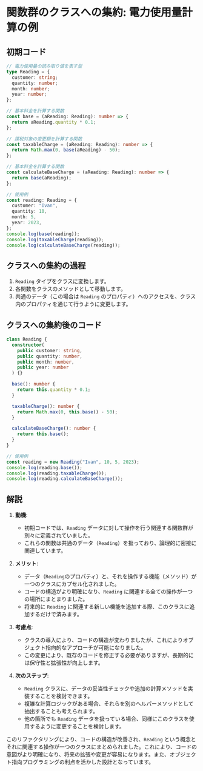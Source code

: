 # 関数群のクラスへの集約: 電力使用量計算の例

## 初期コード

```typescript
// 電力使用量の読み取り値を表す型
type Reading = {
  customer: string;
  quantity: number;
  month: number;
  year: number;
};

// 基本料金を計算する関数
const base = (aReading: Reading): number => {
  return aReading.quantity * 0.1;
};

// 課税対象の変更額を計算する関数
const taxableCharge = (aReading: Reading): number => {
  return Math.max(0, base(aReading) - 50);
};

// 基本料金を計算する関数
const calculateBaseCharge = (aReading: Reading): number => {
  return base(aReading);
};

// 使用例
const reading: Reading = {
  customer: "Ivan",
  quantity: 10,
  month: 5,
  year: 2023,
};
console.log(base(reading));
console.log(taxableCharge(reading));
console.log(calculateBaseCharge(reading));
```

## クラスへの集約の過程

1. `Reading` タイプをクラスに変換します。
2. 各関数をクラスのメソッドとして移動します。
3. 共通のデータ（この場合は `Reading` のプロパティ）へのアクセスを、クラス内のプロパティを通じて行うように変更します。

## クラスへの集約後のコード

```typescript
class Reading {
  constructor(
    public customer: string,
    public quantity: number,
    public month: number,
    public year: number
  ) {}

  base(): number {
    return this.quantity * 0.1;
  }

  taxableCharge(): number {
    return Math.max(0, this.base() - 50);
  }

  calculateBaseCharge(): number {
    return this.base();
  }
}

// 使用例
const reading = new Reading("Ivan", 10, 5, 2023);
console.log(reading.base());
console.log(reading.taxableCharge());
console.log(reading.calculateBaseCharge());
```

## 解説

1. **動機**:

   - 初期コードでは、`Reading` データに対して操作を行う関連する関数群が別々に定義されていました。
   - これらの関数は共通のデータ（`Reading`）を扱っており、論理的に密接に関連しています。

2. **メリット**:

   - データ（`Reading`のプロパティ）と、それを操作する機能（メソッド）が一つのクラスにカプセル化されました。
   - コードの構造がより明確になり、`Reading` に関連する全ての操作が一つの場所にまとまりました。
   - 将来的に `Reading` に関連する新しい機能を追加する際、このクラスに追加するだけで済みます。

3. **考慮点**:

   - クラスの導入により、コードの構造が変わりましたが、これによりオブジェクト指向的なアプローチが可能になりました。
   - この変更により、既存のコードを修正する必要がありますが、長期的には保守性と拡張性が向上します。

4. **次のステップ**:
   - `Reading` クラスに、データの妥当性チェックや追加の計算メソッドを実装することを検討できます。
   - 複雑な計算ロジックがある場合、それらを別のヘルパーメソッドとして抽出することも考えられます。
   - 他の箇所でも `Reading` データを扱っている場合、同様にこのクラスを使用するように変更することを検討します。

このリファクタリングにより、コードの構造が改善され、`Reading` という概念とそれに関連する操作が一つのクラスにまとめられました。これにより、コードの意図がより明確になり、将来の拡張や変更が容易になります。また、オブジェクト指向プログラミングの利点を活かした設計となっています。
